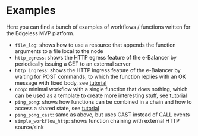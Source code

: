 # Examples

Here you can find a bunch of examples of workflows / functions written for the
Edgeless MVP platform. 

- `file_log`: shows how to use a resource that appends the function arguments to a file local to the node
- `http_egress`: shows the HTTP egress feature of the e-Balancer by periodically issuing a GET to an external server
- `http_ingress`: shows the HTTP ingress feature of the e-Balancer by waiting for POST commands, to which the function replies with an OK message with fixed body, see [tutorial](http_ingress/README.md)
- `noop`: minimal workflow with a single function that does nothing, which can be used as a template to create more interesting stuff, see [tutorial](noop/README.md)
- `ping_pong`: shows how functions can be combined in a chain and how to access a shared state, see [tutorial](ping_pong/README.md)
- `ping_pong_cast`: same as above, but uses CAST instead of CALL events
- `simple_workflow_http`: shows function chaining with external HTTP source/sink